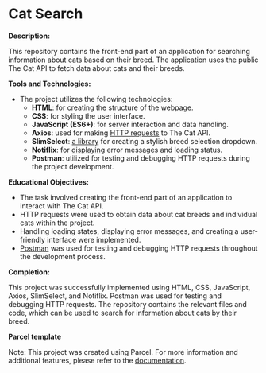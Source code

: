 

# Cat Search

**Description:**

This repository contains the front-end part of an application for searching information about cats based on their breed. The application uses the public The Cat API to fetch data about cats and their breeds.

**Tools and Technologies:**

- The project utilizes the following technologies:
  - **HTML**: for creating the structure of the webpage.
  - **CSS**: for styling the user interface.
  - **JavaScript (ES6+)**: for server interaction and data handling.
  - **Axios**: used for making [HTTP requests](https://axios-http.com/docs/intro) to The Cat API.
  - **SlimSelect**: [a library](https://slimselectjs.com/) for creating a stylish breed selection dropdown.
  - **Notiflix**: for [displaying](https://www.npmjs.com/package/notiflix) error messages and loading status.
  - **Postman**: utilized for testing and debugging HTTP requests during the project development.

**Educational Objectives:**

- The task involved creating the front-end part of an application to interact with The Cat API.
- HTTP requests were used to obtain data about cat breeds and individual cats within the project.
- Handling loading states, displaying error messages, and creating a user-friendly interface were implemented.
- [Postman](https://www.postman.com/product/what-is-postman/) was used for testing and debugging HTTP requests throughout the development process.

**Completion:**

This project was successfully implemented using HTML, CSS, JavaScript, Axios, SlimSelect, and Notiflix. Postman was used for testing and debugging HTTP requests. The repository contains the relevant files and code, which can be used to search for information about cats by their breed.


**Parcel template**

Note: This project was created using Parcel. For more information and additional features, please refer to the [documentation](https://parceljs.org/).
